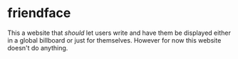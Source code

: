 # friendface

This a website that *should* let users write and have them be displayed either in a global billboard or just for themselves. However for now this website doesn't do anything.

